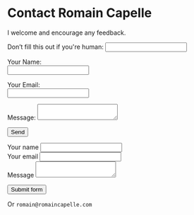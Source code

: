 # Contact Romain Capelle

I welcome and encourage any feedback.

<form name="contact" method="POST" data-netlify="true" action="/contact-success" netlify-honeypot="bot-field">
  <p class="hidden">
    <label>Don’t fill this out if you're human: <input name="bot-field" /></label>
  </p>
  <p>
    <label>Your Name:</br> <input type="text" name="name" /></label>   
  </p>
  <p>
    <label>Your Email:</br> <input type="email" name="email" /></label>
  </p>
  <p>
    <label>Message: <textarea name="message"></textarea></label>
  </p>
  <p>
    <button class="large" type="submit">Send</button>
  </p>
</form>

<form 
  name="contact"
  method="post"
  v-on:submit.prevent="handleSubmit"
  action="/success/"
  data-netlify="true"
  data-netlify-honeypot="bot-field"
>
  <input type="hidden" name="form-name" value="contact" />
  <p hidden>
    <label>
      Don’t fill this out: <input name="bot-field" />
    </label>
  </p>
  <div class="sender-info">
    <div>
      <label for="name" class="label" >Your name</label>
      <input type="text" name="name" v-model="formData.name" />
    </div>
    <div>
      <label for="email">Your email</label>
      <input type="email" name="email" v-model="formData.email" />
    </div>
  </div>

  <div class="message-wrapper">
    <label for="message">Message</label>
    <textarea name="message" v-model="formData.message"></textarea>
  </div>

<button type="submit">Submit form</button>

</form>

Or `romain@romaincapelle.com`
